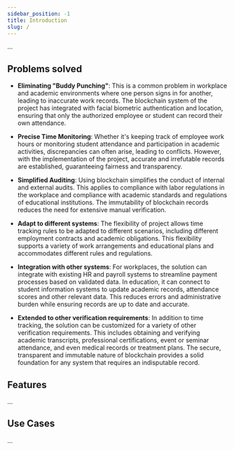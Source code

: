 ```yaml
---
sidebar_position: -1
title: Introduction
slug: /
---
```


<!-- Description of project with assets (images and more ) -->

...

## Problems solved

-   **Eliminating "Buddy Punching"**: This is a common problem in workplace and academic environments where one person signs in for another, leading to inaccurate work records. The blockchain system of the project has integrated with facial biometric authentication and location, ensuring that only the authorized employee or student can record their own attendance.

-   **Precise Time Monitoring**: Whether it's keeping track of employee work hours or monitoring student attendance and participation in academic activities, discrepancies can often arise, leading to conflicts. However, with the implementation of the project, accurate and irrefutable records are established, guaranteeing fairness and transparency.

-   **Simplified Auditing**: Using blockchain simplifies the conduct of internal and external audits. This applies to compliance with labor regulations in the workplace and compliance with academic standards and regulations of educational institutions. The immutability of blockchain records reduces the need for extensive manual verification.

-   **Adapt to different systems**: The flexibility of project allows time tracking rules to be adapted to different scenarios, including different employment contracts and academic obligations. This flexibility supports a variety of work arrangements and educational plans and accommodates different rules and regulations.

-   **Integration with other systems**: For workplaces, the solution can integrate with existing HR and payroll systems to streamline payment processes based on validated data. In education, it can connect to student information systems to update academic records, attendance scores and other relevant data. This reduces errors and administrative burden while ensuring records are up to date and accurate.

-   **Extended to other verification requirements**: In addition to time tracking, the solution can be customized for a variety of other verification requirements. This includes obtaining and verifying academic transcripts, professional certifications, event or seminar attendance, and even medical records or treatment plans. The secure, transparent and immutable nature of blockchain provides a solid foundation for any system that requires an indisputable record.

## Features

<!--  Features of the project -->

...

## Use Cases

<!-- Use cases of the project -->

...
